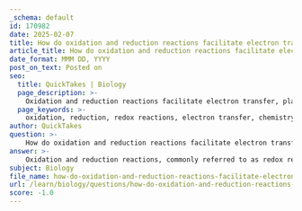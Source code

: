 ```yaml
---
_schema: default
id: 170982
date: 2025-02-07
title: How do oxidation and reduction reactions facilitate electron transfer?
article_title: How do oxidation and reduction reactions facilitate electron transfer?
date_format: MMM DD, YYYY
post_on_text: Posted on
seo:
  title: QuickTakes | Biology
  page_description: >-
    Oxidation and reduction reactions facilitate electron transfer, playing a crucial role in energy production, metabolic pathways, and biological systems.
  page_keywords: >-
    oxidation, reduction, redox reactions, electron transfer, chemistry, biology, energy production, cellular respiration, metabolic pathways, enzymes, photosynthesis, glucose, oxidation state, ATP, citric acid cycle, nutrients
author: QuickTakes
question: >-
    How do oxidation and reduction reactions facilitate electron transfer?
answer: >-
    Oxidation and reduction reactions, commonly referred to as redox reactions, are essential processes in both chemistry and biology that facilitate the transfer of electrons between atoms or molecules. This electron transfer is crucial for various metabolic processes, energy production, and the overall functioning of biological systems.\n\n### Mechanism of Electron Transfer\n\n1. **Oxidation**: This process involves the loss of electrons from an atom or molecule, resulting in an increase in its oxidation state. For example, in the reaction where hydrogen combines with oxygen to form water, hydrogen is oxidized as it loses electrons.\n\n2. **Reduction**: In contrast, reduction is characterized by the gain of electrons by an atom or molecule, leading to a decrease in its oxidation state. In the same reaction, oxygen is reduced as it gains electrons.\n\n### Importance of Electron Transfer\n\n- **Energy Production**: The transfer of electrons during oxidation and reduction reactions is fundamental to energy production in cells. For instance, during cellular respiration, glucose is oxidized, and the energy released is captured in the form of ATP (adenosine triphosphate), which is the primary energy currency of the cell.\n\n- **Metabolic Pathways**: Redox reactions are integral to various metabolic pathways, including glycolysis and the citric acid cycle. These pathways involve a series of oxidation and reduction steps that help in the breakdown of nutrients and the synthesis of energy-rich molecules.\n\n- **Role of Enzymes**: Enzymes play a critical role in facilitating these reactions by lowering the activation energy required for the reactions to occur. They help in the controlled transfer of electrons, ensuring that energy is released in manageable amounts rather than all at once, which could be harmful to the cell.\n\n- **Biological Significance**: Redox reactions are also involved in photosynthesis, where light energy is converted into chemical energy. In this process, water is oxidized, and carbon dioxide is reduced to form glucose.\n\n### Summary\n\nIn summary, oxidation and reduction reactions are vital for electron transfer, which is essential for energy production, metabolic processes, and the overall functioning of biological systems. The controlled transfer of electrons allows for the efficient release and utilization of energy, making these reactions fundamental to life.
subject: Biology
file_name: how-do-oxidation-and-reduction-reactions-facilitate-electron-transfer.md
url: /learn/biology/questions/how-do-oxidation-and-reduction-reactions-facilitate-electron-transfer
score: -1.0
---
```


&nbsp;